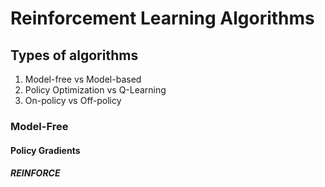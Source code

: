 # Reinforcement Learning Algorithms

## Types of algorithms

1. Model-free vs Model-based
2. Policy Optimization vs Q-Learning
3. On-policy vs Off-policy


### Model-Free

#### Policy Gradients

##### REINFORCE
